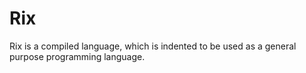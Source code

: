 # Rix

Rix is a compiled language, which is indented to be used as a general purpose programming language.
